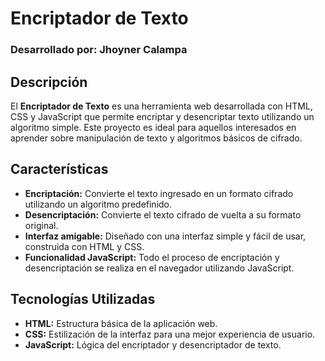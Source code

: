# Encriptador de Texto

### Desarrollado por: Jhoyner Calampa

## Descripción

El **Encriptador de Texto** es una herramienta web desarrollada con HTML, CSS y JavaScript que permite encriptar y desencriptar texto utilizando un algoritmo simple. Este proyecto es ideal para aquellos interesados en aprender sobre manipulación de texto y algoritmos básicos de cifrado.

## Características

- **Encriptación:** Convierte el texto ingresado en un formato cifrado utilizando un algoritmo predefinido.
- **Desencriptación:** Convierte el texto cifrado de vuelta a su formato original.
- **Interfaz amigable:** Diseñado con una interfaz simple y fácil de usar, construida con HTML y CSS.
- **Funcionalidad JavaScript:** Todo el proceso de encriptación y desencriptación se realiza en el navegador utilizando JavaScript.

## Tecnologías Utilizadas

- **HTML:** Estructura básica de la aplicación web.
- **CSS:** Estilización de la interfaz para una mejor experiencia de usuario.
- **JavaScript:** Lógica del encriptador y desencriptador de texto.
